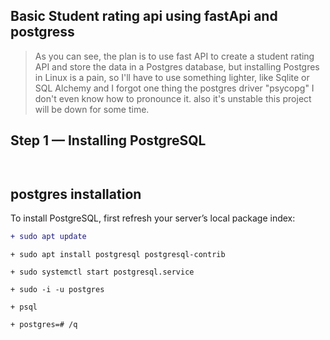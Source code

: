 
## Basic Student rating api using fastApi and postgress

>As you can see, the plan is to use fast API to create a student rating API and store the data in a Postgres database, but installing Postgres in Linux is a pain, so I'll have to use something lighter, like Sqlite or SQL Alchemy and I forgot one thing the postgres driver "psycopg" I don't even know how to pronounce it. also it's unstable this project will be down for some time.

## Step 1 — Installing PostgreSQL 
``` ```
## postgres installation


To install PostgreSQL, first refresh your server’s local package index:
```diff
+ sudo apt update
```
```
+ sudo apt install postgresql postgresql-contrib
```
```
+ sudo systemctl start postgresql.service
```
```
+ sudo -i -u postgres
```
```
+ psql
```
```
+ postgres=# /q
```
